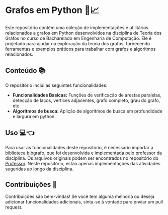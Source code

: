 # Grafos em Python 🐍📈

Este repositório contém uma coleção de implementações e utilitários relacionados a grafos em Python desenvolvidos na disciplina de Teoria dos Grafos no curso de Bacharelado em Engenharia de Computação. Ele é projetado para ajudar na exploração da teoria dos grafos, fornecendo ferramentas e exemplos práticos para trabalhar com grafos e algoritmos relacionados.

## Conteúdo 📚

O repositório inclui as seguintes funcionalidades:

- **Funcionalidades Basicas:** Funções de verificação de arestas paralelas, detecção de laços, vertices adjacentes, grafo completo, grau do grafo, etc.
- **Algoritmos de busca:** Aplição de algoritmos de busca em profundidade e largura em python. 

## Uso 💻👈

Para usar as funcionalidades deste repositório, é necessário importar a biblioteca bibgrafo, que foi desenvolvida e implementada pelo professor da disciplina. Os arquivos originais podem ser encontrados no repositório do [Professor](github.com/henriquecunha2/atividades_grafos). Neste repositório, estão apenas implementações das atividades sugeridas ao longo da disciplina.

## Contribuições 🧩

Contribuições são bem-vindas! Se você tem alguma melhoria ou deseja adicionar funcionalidades adicionais, sinta-se à vontade para enviar um pull request. 

